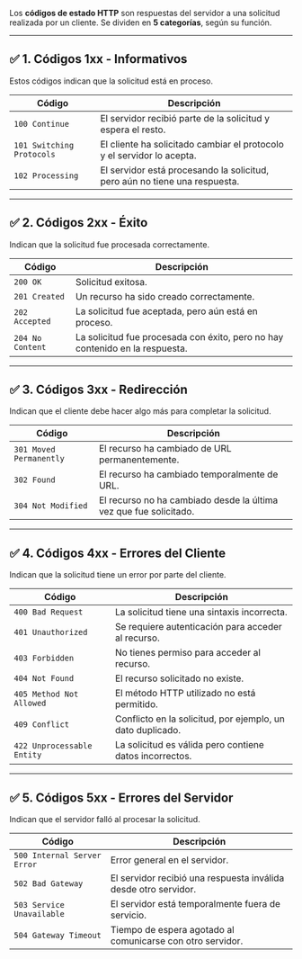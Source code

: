 Los **códigos de estado HTTP** son respuestas del servidor a una solicitud realizada por un cliente. Se dividen en **5 categorías**, según su función.

---

## ✅ **1. Códigos 1xx - Informativos**

Estos códigos indican que la solicitud está en proceso.

| **Código**                | **Descripción**                                                            |
| ------------------------- | -------------------------------------------------------------------------- |
| `100 Continue`            | El servidor recibió parte de la solicitud y espera el resto.               |
| `101 Switching Protocols` | El cliente ha solicitado cambiar el protocolo y el servidor lo acepta.     |
| `102 Processing`          | El servidor está procesando la solicitud, pero aún no tiene una respuesta. |

---

## ✅ **2. Códigos 2xx - Éxito**

Indican que la solicitud fue procesada correctamente.

|**Código**|**Descripción**|
|---|---|
|`200 OK`|Solicitud exitosa.|
|`201 Created`|Un recurso ha sido creado correctamente.|
|`202 Accepted`|La solicitud fue aceptada, pero aún está en proceso.|
|`204 No Content`|La solicitud fue procesada con éxito, pero no hay contenido en la respuesta.|

---

## ✅ **3. Códigos 3xx - Redirección**

Indican que el cliente debe hacer algo más para completar la solicitud.

|**Código**|**Descripción**|
|---|---|
|`301 Moved Permanently`|El recurso ha cambiado de URL permanentemente.|
|`302 Found`|El recurso ha cambiado temporalmente de URL.|
|`304 Not Modified`|El recurso no ha cambiado desde la última vez que fue solicitado.|

---

## ✅ **4. Códigos 4xx - Errores del Cliente**

Indican que la solicitud tiene un error por parte del cliente.

| **Código**                 | **Descripción**                                            |
| -------------------------- | ---------------------------------------------------------- |
| `400 Bad Request`          | La solicitud tiene una sintaxis incorrecta.                |
| `401 Unauthorized`         | Se requiere autenticación para acceder al recurso.         |
| `403 Forbidden`            | No tienes permiso para acceder al recurso.                 |
| `404 Not Found`            | El recurso solicitado no existe.                           |
| `405 Method Not Allowed`   | El método HTTP utilizado no está permitido.                |
| `409 Conflict`             | Conflicto en la solicitud, por ejemplo, un dato duplicado. |
| `422 Unprocessable Entity` | La solicitud es válida pero contiene datos incorrectos.    |

---

## ✅ **5. Códigos 5xx - Errores del Servidor**

Indican que el servidor falló al procesar la solicitud.

| **Código**                  | **Descripción**                                                 |
| --------------------------- | --------------------------------------------------------------- |
| `500 Internal Server Error` | Error general en el servidor.                                   |
| `502 Bad Gateway`           | El servidor recibió una respuesta inválida desde otro servidor. |
| `503 Service Unavailable`   | El servidor está temporalmente fuera de servicio.               |
| `504 Gateway Timeout`       | Tiempo de espera agotado al comunicarse con otro servidor.      |